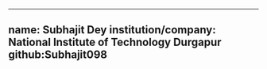 
---
name: Subhajit Dey
institution/company: National Institute of Technology Durgapur
github:Subhajit098
---